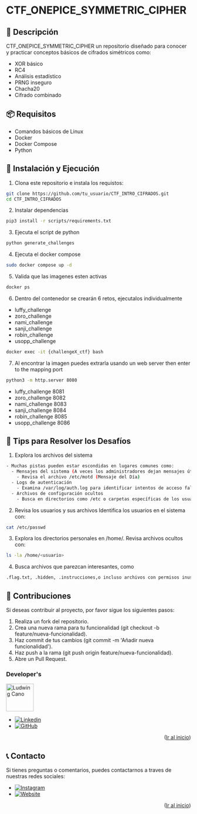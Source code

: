 
# CTF_ONEPICE_SYMMETRIC_CIPHER
<a id="readme-top"></a>

<!--
PROJECT DESCRIPTION
-->
## 📜 Descripción

CTF_ONEPICE_SYMMETRIC_CIPHER un repositorio diseñado para conocer y practicar conceptos básicos de cifrados simétricos como:
 
- XOR básico
- RC4
- Análisis estadístico
- PRNG inseguro
- Chacha20
- Cifrado combinado

## 📦 Requisitos

- Comandos básicos de Linux
- Docker
- Docker Compose
- Python


## 🚀 Instalación y Ejecución
1. Clona este repositorio e instala los requistos:

```bash
git clone https://github.com/tu_usuario/CTF_INTRO_CIFRADOS.git
cd CTF_INTRO_CIFRADOS
```

2. Instalar dependencias
```bash
pip3 install -r scripts/requirements.txt

```

3. Ejecuta el script de python

```bash
python generate_challenges

```

4. Ejecuta el docker compose

```bash
sudo docker compose up -d
```

5. Valida que las imagenes esten activas

```bash
docker ps  
```

6. Dentro del contenedor se crearán 6 retos, ejecutalos individualmente

- luffy_challenge
- zoro_challenge
- nami_challenge
- sanji_challenge
- robin_challenge
- usopp_challenge

```bash
docker exec -it {challengeX_ctf} bash
```

7. Al encontrar la imagen puedes extrarla usando un web server then enter to the mapping port

```bash
python3 -m http.server 8080
```
- luffy_challenge 8081
- zoro_challenge  8082
- nami_challenge 8083
- sanji_challenge 8084
- robin_challenge 8085
- usopp_challenge 8086



## 📝 Tips para Resolver los Desafíos
1.	Explora los archivos del sistema
```bash
- Muchas pistas pueden estar escondidas en lugares comunes como:
  - Mensajes del sistema (A veces los administradores dejan mensajes útiles o pistas ahí.)
    - Revisa el archivo /etc/motd (Mensaje del Día) 
  - Logs de autenticación
    - Examina /var/log/auth.log para identificar intentos de acceso fallidos o información sospechosa.
  - Archivos de configuración ocultos
    - Busca en directorios como /etc o carpetas específicas de los usuarios
```

2. Revisa los usuarios y sus archivos
	Identifica los usuarios en el sistema con:
  ```bash
cat /etc/passwd
```
3. Explora los directorios personales en /home/. Revisa archivos ocultos con:
  ```bash
ls -la /home/<usuario>
```
4. Busca archivos que parezcan interesantes, como
  ```bash
 .flag.txt, .hidden, .instrucciones,o incluso archivos con permisos inusuales.
```


## 👥 Contribuciones
Si deseas contribuir al proyecto, por favor sigue los siguientes pasos:
1. Realiza un fork del repositorio.
2.	Crea una nueva rama para tu funcionalidad (git checkout -b feature/nueva-funcionalidad).
3.	Haz commit de tus cambios (git commit -m 'Añadir nueva funcionalidad').
4.	Haz push a la rama (git push origin feature/nueva-funcionalidad).
5.	Abre un Pull Request.

### Developer's

<a href="https://github.com/locano">
  <img width='75' src="https://avatars.githubusercontent.com/u/16949087?v=4" alt="Ludwing Cano" />
</a>

* [![Linkedin][Linkedin]][Linkedin-lud]
* [![GitHub][GitHub]][GitHub-lud]

<p align="right">(<a href="#readme-top">Ir al inicio</a>)</p>

## 📞 Contacto
Si tienes preguntas o comentarios, puedes contactarnos a traves de nuestras redes sociales:

* [![Instagram][Instagram]][Instagram-url]
* [![Website][Website]][Website-url]

<p align="right">(<a href="#readme-top">Ir al inicio</a>)</p>



<!-- MARKDOWN LINKS & IMAGES -->
[Redux]: https://img.shields.io/badge/Redux-764ABC?style=flat&logo=redux&logoColor=white
[Redux-url]: https://redux.js.org/
[Next.js]: https://img.shields.io/badge/next.js-000000?style=for-the-badge&logo=nextdotjs&logoColor=white
[Next-url]: https://nextjs.org/
[React.js]: https://img.shields.io/badge/React-20232A?style=for-the-badge&logo=react&logoColor=61DAFB
[React-url]: https://reactjs.org/
[Bootstrap.com]: https://img.shields.io/badge/Bootstrap-563D7C?style=for-the-badge&logo=bootstrap&logoColor=white
[Bootstrap-url]: https://getbootstrap.com
[MongoDB]: https://img.shields.io/badge/MongoDB-47A248?style=flat&logo=mongodb&logoColor=white
[MongoDB-url]: https://www.npmjs.com/package/mongodb
[Node.js]: https://img.shields.io/badge/Node.js-339933?style=flat&logo=node.js&logoColor=white
[Node-url]: https://nodejs.org/en/
[Reveal-js]: https://img.shields.io/badge/Reveal.js-339933?style=flat&logo=reveal.js&logoColor=white
[Reveal-url]: https://revealjs.com/
[Python]: https://img.shields.io/badge/Python-3776AB?style=flat&logo=python&logoColor=white
[Python-url]: https://www.python.org/
[Instagram]: https://img.shields.io/badge/Instagram-E4405F?style=flat&logo=instagram&logoColor=white
[Instagram-url]: https://www.instagram.com/ludwing238/
[Instagram]: https://img.shields.io/badge/Instagram-E4405F?style=flat&logo=instagram&logoColor=white
[Instagram-url]: https://www.instagram.com/ludwing238/
[Website]: https://img.shields.io/website?url=https://lc2tech.com/
[Website-url]: https://lc2tech.com/
[AntDesign]: https://img.shields.io/badge/-Ant%20Design-333333?style=flat&logo=ant-design&logoColor=0170FE
[AntDesign-url]: https://ant.design/
[Chartjs]: https://img.shields.io/badge/chart.js-F5788D.svg?style=for-the-badge&logo=chart.js&logoColor=white
[Chartjs-url]: https://github.com/reactchartjs/react-chartjs-2
[Linkedin-lud]: https://www.linkedin.com/in/ludwing-cano238
[Linkedin]: https://img.shields.io/badge/-LinkedIn-black.svg?style=for-the-badge&logo=linkedin&colorB=555
[Github-lud]: https://github.com/locano
[GitHub]: https://img.shields.io/badge/github-%23121011.svg?style=for-the-badge&logo=github&logoColor=white
